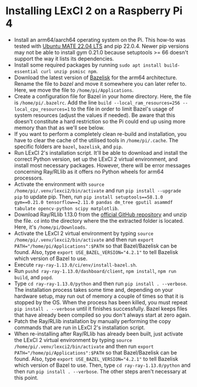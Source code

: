 # Installing LExCI 2 on a Raspberry Pi 4

- Install an arm64/aarch64 operating system on the Pi. This how-to was tested
  with [Ubuntu MATE 22.04 LTS](https://ubuntu-mate.org/download/arm64/) and
  pip 22.0.4. Newer pip versions may not be able to install gym 0.21.0 because
  setuptools >= 66 doesn't support the way it lists its dependencies.
- Install some required packages by running
  `sudo apt install build-essential curl unzip psmisc npm`.
- Download the latest version of
  [Bazelisk](https://github.com/bazelbuild/bazelisk/releases) for the arm64
  architecture. Rename the file to *bazel* and move it somewhere you can later
  refer to. Here, we move the file to `/home/pi/Applications`.
- Create a configuration file for Bazel in your home directory. Here, the file
  is `/home/pi/.bazelrc`. Add the line
  `build --local_ram_resources=256 --local_cpu_resources=1` to the file in order
  to limit Bazel's usage of system resources (adjust the values if needed). Be
  aware that this doesn't constitute a hard restriction so the Pi could end up
  using more memory than that as we'll see below.
- If you want to perform a completely clean re-build and installation, you have
  to clear the cache of the utilised tools in `/home/pi/.cache`. The specific
  folders are `bazel`, `bazelisk`, and `pip`.
- Run LExCI 2's installation script. It'll be able to download and install the
  correct Python version, set up the LExCI 2 virtual environment, and install
  most necessary packages. However, there will be error messages concerning
  Ray/RLlib as it offers no Python wheels for arm64 processors.
- Activate the environment with `source /home/pi/.venv/lexci2/bin/activate` and
  run `pip install --upgrade pip` to update pip. Then, run
  `pip install setuptools==58.1.0 gym==0.21.0 tensorflow==2.11.0 pandas dm_tree gputil asammdf tabulate opencv-python scipy matplotlib`.
- Download Ray/RLlib 1.13.0 from the
  [official GitHub repository](https://github.com/ray-project/ray/tree/ray-1.13.0)
  and unzip the file. `cd` into the directory where the the extracted folder is
  located. Here, it's `/home/pi/Downloads`.
- Activate the LExCI 2 virtual environment by typing
  `source /home/pi/.venv/lexci2/bin/activate` and then run
  `export PATH="/home/pi/Applications":$PATH` so that Bazel/Bazelisk can be
  found. Also, type `export USE_BAZEL_VERSION="4.2.1"` to tell Bazelisk which
  version of Bazel to use.
- Execute `ray-ray-1.13.0/ci/env/install-bazel.sh`.
- Run `pushd ray-ray-1.13.0/dashboard/client`, `npm install`, `npm run build`,
  and `popd`.
- Type `cd ray-ray-1.13.0/python` and then run `pip install . --verbose`. The
  installation process takes some time and, depending on your hardware setup,
  may run out of memory a couple of times so that it is stopped by the OS. When
  the process has been killed, you must repeat `pip install . --verbose` until
  it finishes successfully. Bazel keeps files that have already been compiled so
  you don't always start at zero again.
- Patch the Ray/RLlib installation by manually performing the copy commands that
  are run in LExCI 2's installation script.
- When re-installing after Ray/RLlib has already been built, just activate the
  LExCI 2 virtual environment by typing
  `source /home/pi/.venv/lexci2/bin/activate` and then run
  `export PATH="/home/pi/Applications":$PATH` so that Bazel/Bazelisk can be
  found. Also, type `export USE_BAZEL_VERSION="4.2.1"` to tell Bazelisk which
  version of Bazel to use. Then, type `cd ray-ray-1.13.0/python` and then run
  `pip install . --verbose`. The other steps aren't necessary at this point.

